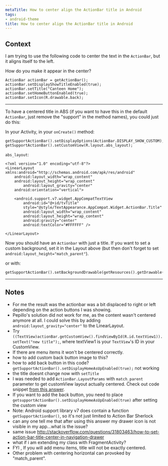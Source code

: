 ```yaml
---
metaTitle: How to center align the ActionBar title in Android
tags:
- android-theme
title: How to center align the ActionBar title in Android
---
```


## Context

I am trying to use the following code to center the text in the `ActionBar`, but it aligns itself to the left. 


How do you make it appear in the center?



```
ActionBar actionBar = getActionBar();
actionBar.setDisplayShowTitleEnabled(true);
actionBar.setTitle("Canteen Home");
actionBar.setHomeButtonEnabled(true);
actionBar.setIcon(R.drawable.back);

```


---

To have a centered title in ABS (if you want to have this in the default `ActionBar`, just remove the "support" in the method names), you could just do this:


In your Activity, in your `onCreate()` method:



```
getSupportActionBar().setDisplayOptions(ActionBar.DISPLAY_SHOW_CUSTOM); 
getSupportActionBar().setCustomView(R.layout.abs_layout);

```

`abs_layout`:



```
<?xml version="1.0" encoding="utf-8"?>
<LinearLayout xmlns:android="http://schemas.android.com/apk/res/android"
    android:layout_width="wrap_content"
    android:layout_height="wrap_content"
        android:layout_gravity="center"
    android:orientation="vertical">

    <android.support.v7.widget.AppCompatTextView
        android:id="@+id/tvTitle"
        style="@style/TextAppearance.AppCompat.Widget.ActionBar.Title"
        android:layout_width="wrap_content"
        android:layout_height="wrap_content"
        android:gravity="center"
        android:textColor="#FFFFFF" />

</LinearLayout>

```

Now you should have an `Actionbar` with just a title. If you want to set a custom background, set it in the Layout above (but then don't forget to set `android:layout_height="match_parent"`).


or with:



```
getSupportActionBar().setBackgroundDrawable(getResources().getDrawable(R.drawable.yourimage));

```


---

## Notes

- For me the result was the actionbar was a bit displaced to right or left depending on the action buttons I was showing.
- Pepillo's solution did not work for me, as the content wasn't centered anymore at all. I could solve this by adding `android:layout_gravity="center"` to the LinearLayout.
- Try `((TextView)actionBar.getCustomView().findViewById(R.id.textView1)).setText("new title");`, where textView1 is your `TextView`'s ID in your CustomView.
- If there are menu items it won't be centered correctly.
- how to add custom back button image to this?
- how to add back button in this code? `getSupportActionBar().setDisplayHomeAsUpEnabled(true);` not working
- the title doesnt change now with `setTitle`
- I was needed to add `ActionBar.LayoutParams` with `match_parent` parameter to get customView layout actually centered. Check out code snippet [from this answer](http://stackoverflow.com/a/11688217/624706).
- If you want to add the back button, you need to place `getsupportActionBar().setDisplayHomeAsUpEnabled(true)` after setting the custom view
- Note: Android support library v7 does contain a function `getSupportActionBar()`, so it's not just limited to Action Bar Sherlock
- can any one tell me that after using this answer my drawer icon is not visible in my app...what is the issue?
- same issue http://stackoverflow.com/questions/31803463/how-to-set-action-bar-title-center-in-navigation-drawer
- what if i am extending my class with FragmentActivity?
- FYI , If you will add menu items, title will not be exactly centered.
- Other problem with centering horizontal can provoked by "match_parent".
